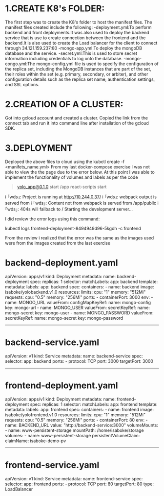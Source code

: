 # 1.CREATE K8's FOLDER:

The first step was to create the K8's folder to host the manifest files.
The manifest files created include the following:
-deployment.yml:To perform backend and front deployments.It was also used to deploy
the backend service that is use to create connection between the
frontend and the backend.It is also used to create the Load balancer
for the client to connect through 34.121.159.237:80
-mongo-app.yml:To deploy the mongoDB database and the service.
-secret.yml:This is used to store secret information including credentials to log onto
the database.
-mongo-congo.yml:The mongo-config.yml file is used to specify the configuration of the
replica set, including the MongoDB instances that are part of the set, their roles within
the set (e.g. primary, secondary, or arbiter), and other configuration details such as
the replica set name, authentication settings, and SSL options.

# 2.CREATION OF A CLUSTER:

Got into gcloud account and created a cluster. Copied the link from the connect tab and
run it into command line after installation of the gcloud SDK.

# 3.DEPLOYMENT

Deployed the above files to cloud using the kubctl create -f <manifets_name.yml>
From my last docker-compose exercise I was not able to view the the page due to the error
below.
At this point I was able to implement the functionality of volumes and labels as per the code

> yolo_app@0.1.0 start /app
> react-scripts start

ℹ ｢wds｣: Project is running at http://10.244.0.37/
ℹ ｢wds｣: webpack output is served from
ℹ ｢wds｣: Content not from webpack is served from /app/public
ℹ ｢wds｣: 404s will fallback to /
Starting the development server...

I did review the error logs using this command:

kubectl logs frontend-deployment-8494949d96-5kgdh -c frontend

From the review i realized that the error was the same as the images used were from
the images created from the last exercise

# backend-deployment.yaml

apiVersion: apps/v1
kind: Deployment
metadata:
name: backend-deployment
spec:
replicas: 1
selector:
matchLabels:
app: backend
template:
metadata:
labels:
app: backend
spec:
containers: - name: backend
image: isaboke/yolobackend.v1.0
resources:
limits:
cpu: "1"
memory: "512Mi"
requests:
cpu: "0.5"
memory: "256Mi"
ports: - containerPort: 3000
env: - name: MONGO_URL
valueFrom:
configMapKeyRef:
name: mongo-config
key: mongo-url - name: MONGO_USER
valueFrom:
secretKeyRef:
name: mongo-secret
key: mongo-user - name: MONGO_PASSWORD
valueFrom:
secretKeyRef:
name: mongo-secret
key: mongo-password

---

# backend-service.yaml

apiVersion: v1
kind: Service
metadata:
name: backend-service
spec:
selector:
app: backend
ports: - protocol: TCP
port: 3000
targetPort: 3000

---

# frontend-deployment.yaml

apiVersion: apps/v1
kind: Deployment
metadata:
name: frontend-deployment
spec:
replicas: 1
selector:
matchLabels:
app: frontend
template:
metadata:
labels:
app: frontend
spec:
containers: - name: frontend
image: isaboke/yolofrontend.v1.0
resources:
limits:
cpu: "1"
memory: "512Mi"
requests:
cpu: "0.5"
memory: "256Mi"
ports: - containerPort: 80
env: - name: BACKEND_URL
value: "http://backend-service:3000"
volumeMounts: - name: www-persistent-storage
mountPath: /home/isaboke/storage
volumes: - name: www-persistent-storage
persistentVolumeClaim:
claimName: isaboke-demo-pv

---

# frontend-service.yaml

apiVersion: v1
kind: Service
metadata:
name: frontend-service
spec:
selector:
app: frontend
ports: - protocol: TCP
port: 80
targetPort: 80
type: LoadBalancer
